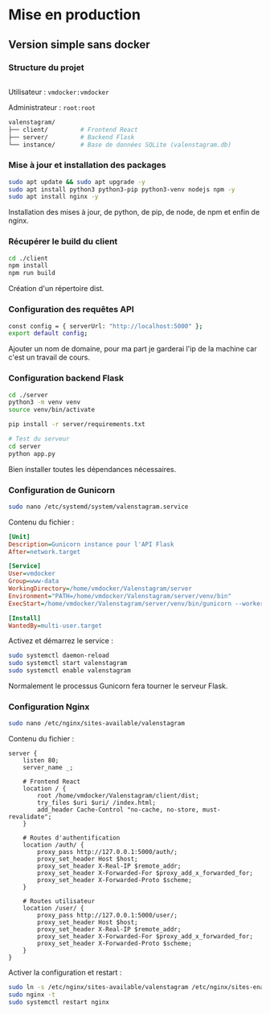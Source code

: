 # Mise en production 

## Version simple sans docker

### Structure du projet

```bash

```

Utilisateur : `vmdocker:vmdocker`

Administrateur : `root:root`

```bash
valenstagram/
├── client/         # Frontend React
├── server/         # Backend Flask
└── instance/       # Base de données SQLite (valenstagram.db)
```

### Mise à jour et installation des packages

```bash
sudo apt update && sudo apt upgrade -y
sudo apt install python3 python3-pip python3-venv nodejs npm -y
sudo apt install nginx -y
```

Installation des mises à jour, de python, de pip, de node, de npm et enfin de nginx.

### Récupérer le build du client

```bash
cd ./client
npm install
npm run build
```

Création d'un répertoire dist.

### Configuration des requêtes API

```bash
const config = { serverUrl: "http://localhost:5000" };
export default config;
```

Ajouter un nom de domaine, pour ma part je garderai l'ip de la machine car c'est un travail de cours.

### Configuration backend Flask

```bash
cd ./server
python3 -m venv venv
source venv/bin/activate

pip install -r server/requirements.txt

# Test du serveur
cd server
python app.py
```

Bien installer toutes les dépendances nécessaires.

### Configuration de Gunicorn

```bash
sudo nano /etc/systemd/system/valenstagram.service
```

Contenu du fichier : 

```ini
[Unit]
Description=Gunicorn instance pour l'API Flask
After=network.target

[Service]
User=vmdocker
Group=www-data
WorkingDirectory=/home/vmdocker/Valenstagram/server
Environment="PATH=/home/vmdocker/Valenstagram/server/venv/bin"
ExecStart=/home/vmdocker/Valenstagram/server/venv/bin/gunicorn --workers 4 --bind 0.0.0.0:5000 app:app

[Install]
WantedBy=multi-user.target
```

Activez et démarrez le service :

```bash
sudo systemctl daemon-reload
sudo systemctl start valenstagram
sudo systemctl enable valenstagram
```

Normalement le processus Gunicorn fera tourner le serveur Flask.

### Configuration Nginx 

```bash
sudo nano /etc/nginx/sites-available/valenstagram
```

Contenu du fichier : 

```nginx
server {
    listen 80;
    server_name _;

    # Frontend React
    location / {
        root /home/vmdocker/Valenstagram/client/dist;
        try_files $uri $uri/ /index.html;
        add_header Cache-Control "no-cache, no-store, must-revalidate";
    }

    # Routes d'authentification
    location /auth/ {
        proxy_pass http://127.0.0.1:5000/auth/;
        proxy_set_header Host $host;
        proxy_set_header X-Real-IP $remote_addr;
        proxy_set_header X-Forwarded-For $proxy_add_x_forwarded_for;
        proxy_set_header X-Forwarded-Proto $scheme;
    }

    # Routes utilisateur
    location /user/ {
        proxy_pass http://127.0.0.1:5000/user/;
        proxy_set_header Host $host;
        proxy_set_header X-Real-IP $remote_addr;
        proxy_set_header X-Forwarded-For $proxy_add_x_forwarded_for;
        proxy_set_header X-Forwarded-Proto $scheme;
    }
}
```

Activer la configuration et restart : 

```bash
sudo ln -s /etc/nginx/sites-available/valenstagram /etc/nginx/sites-enabled
sudo nginx -t  
sudo systemctl restart nginx
```
